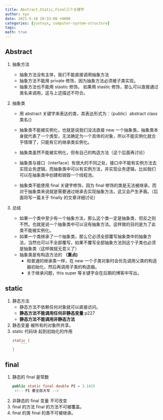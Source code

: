 ```yaml
---
title: Abstract,Static,Final三个关键字
author: xyx
date: 2021-5-18 20:33:00 +0800
categories: [justxyx, computer-system-structure]
tags:
math: true
---
```


## Abstract

1. 抽象方法

   - 抽象方法没有主体，我们不能直接调用抽象方法
   - 抽象方法不能用 private 修饰，因为抽象方法必须被子类实现。
   - 抽象方法也不能用 stastic 修饰。 如果用 stastic 修饰，那么可以直接通过类名来调用，这与上述描述不符合。

2. 抽象类

   - 用 abstract 关键字来表达的类，其表达形式为：（public）abstract class 类名{}

   - 抽象类不能被实例化，也就是说我们没法直接 new 一个抽象类。抽象类本身就代表了一个类型，无法确定为一个具体的对象，所以不能实例化就合乎情理了，只能有它的继承类实例化。

   - 抽象类虽然不能被实例化，但有自己的构造方法（这个后面再讨论）

   - 抽象类与接口（interface）有很大的不同之处，接口中不能有实例方法去实现业务逻辑，而抽象类中可以有实例方法，并实现业务逻辑，比如我们可以在抽象类中创建和销毁一个线程池。

   - 抽象类不能使用 final 关键字修饰，因为 final 修饰的类是无法被继承，而对于抽象类来说就是需要通过继承去实现抽象方法，这又会产生矛盾。（后面将写一篇关于 finally 的文章详细讨论）

3. 总结
   - 如果一个类中至少有一个抽象方法，那么这个类一定是抽象类，但反之则不然。也就是说一个抽象类中可以没有抽象方法。这样做的目的是为了此类不能被实例化。
   - 如果一个类继承了一个抽象类，那么它必须全部覆写抽象类中的抽象方法，当然也可以不全部覆写，如果不覆写全部抽象方法则这个子类也必须是抽象类（这样做就无意义了）
   - 抽象类是有构造方法的 **（重点)**
     - 和普通的继承类一样，在 new 一个子类对象时会优先调用父类的构造器初始化，然后再调用子类的构造器。
     - 关于继承问题，this super 等关键字会在后期的博客中写出。

## static

1. 静态方法
   - 静态方法不依赖任何对象就可以直接访问。
   - **静态方法不能调用任何非静态变量** p227
   - **静态方法不能调用非静态方法**
2. 静态变量
   被所有的对象所共享。
3. static 代码块
   起到初始化的作用
   ````java
   static {
       ```
   }
   ````

## final

1. 静态的 final 是常数
   ```java
   public static final double PI = 3.1415
    <!-- PI 要全部大写 -->
   ```
2. 非静态的 final 变量
   不可改变
3. final 的方法
   final 的方法不可被覆盖。
4. final 的类
   final 的类不可被继承。
